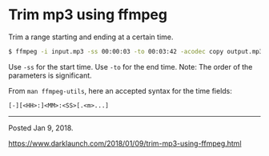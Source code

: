 # Trim mp3 using ffmpeg

Trim a range starting and ending at a certain time.

```bash
$ ffmpeg -i input.mp3 -ss 00:00:03 -to 00:03:42 -acodec copy output.mp3
```

Use `-ss` for the start time.
Use `-to` for the end time.
Note: The order of the parameters is significant.

From `man ffmpeg-utils`, here an accepted syntax for the time fields:

```
[-][<HH>:]<MM>:<SS>[.<m>...]
```

---

Posted Jan 9, 2018.

https://www.darklaunch.com/2018/01/09/trim-mp3-using-ffmpeg.html